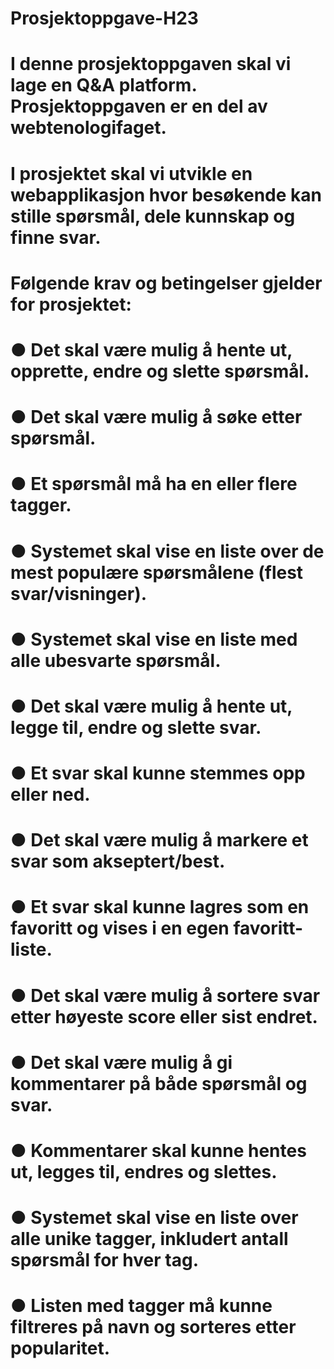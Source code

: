 # Prosjektoppgave-H23

# I denne prosjektoppgaven skal vi lage en Q&A platform. Prosjektoppgaven er en del av webtenologifaget. 

# I prosjektet skal vi utvikle en webapplikasjon hvor besøkende kan stille spørsmål, dele kunnskap og finne svar.

# Følgende krav og betingelser gjelder for prosjektet: 

# ● Det skal være mulig å hente ut, opprette, endre og slette spørsmål.
# ● Det skal være mulig å søke etter spørsmål.
# ● Et spørsmål må ha en eller flere tagger.
# ● Systemet skal vise en liste over de mest populære spørsmålene (flest svar/visninger).

# ● Systemet skal vise en liste med alle ubesvarte spørsmål.
# ● Det skal være mulig å hente ut, legge til, endre og slette svar.
# ● Et svar skal kunne stemmes opp eller ned.
# ● Det skal være mulig å markere et svar som akseptert/best.
# ● Et svar skal kunne lagres som en favoritt og vises i en egen favoritt-liste.
# ● Det skal være mulig å sortere svar etter høyeste score eller sist endret.
# ● Det skal være mulig å gi kommentarer på både spørsmål og svar.
# ● Kommentarer skal kunne hentes ut, legges til, endres og slettes.
# ● Systemet skal vise en liste over alle unike tagger, inkludert antall spørsmål for hver tag.
# ● Listen med tagger må kunne filtreres på navn og sorteres etter popularitet.